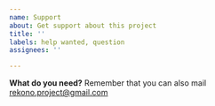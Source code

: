 ```yaml
---
name: Support
about: Get support about this project
title: ''
labels: help wanted, question
assignees: ''

---
```


**What do you need?**
Remember that you can also mail rekono.project@gmail.com
